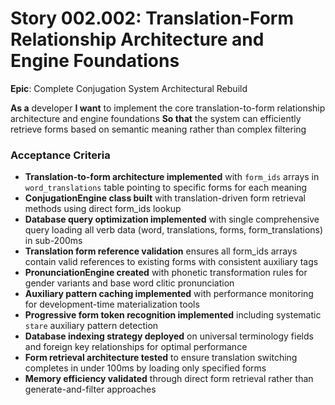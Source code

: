 # Story 002.002: Translation-Form Relationship Architecture and Engine Foundations

**Epic**: Complete Conjugation System Architectural Rebuild

**As a** developer
**I want** to implement the core translation-to-form relationship architecture and engine foundations
**So that** the system can efficiently retrieve forms based on semantic meaning rather than complex filtering

### Acceptance Criteria
- **Translation-to-form architecture implemented** with `form_ids` arrays in `word_translations` table pointing to specific forms for each meaning
- **ConjugationEngine class built** with translation-driven form retrieval methods using direct form_ids lookup
- **Database query optimization implemented** with single comprehensive query loading all verb data (word, translations, forms, form_translations) in sub-200ms
- **Translation form reference validation** ensures all form_ids arrays contain valid references to existing forms with consistent auxiliary tags
- **PronunciationEngine created** with phonetic transformation rules for gender variants and base word clitic pronunciation
- **Auxiliary pattern caching implemented** with performance monitoring for development-time materialization tools
- **Progressive form token recognition implemented** including systematic `stare` auxiliary pattern detection
- **Database indexing strategy deployed** on universal terminology fields and foreign key relationships for optimal performance
- **Form retrieval architecture tested** to ensure translation switching completes in under 100ms by loading only specified forms
- **Memory efficiency validated** through direct form retrieval rather than generate-and-filter approaches
